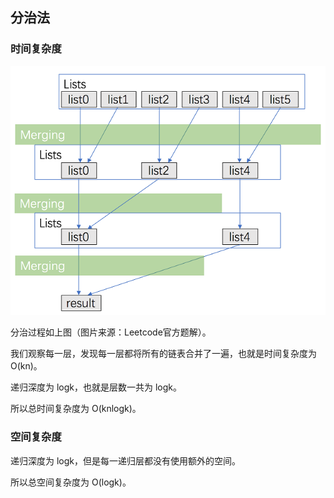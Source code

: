## 分治法

### 时间复杂度

![img](23.合并K个排序链表.assets/6f70a6649d2192cf32af68500915d84b476aa34ec899f98766c038fc9cc54662-image.png)



分治过程如上图（图片来源：Leetcode官方题解）。

我们观察每一层，发现每一层都将所有的链表合并了一遍，也就是时间复杂度为 O(kn)。

递归深度为 logk，也就是层数一共为 logk。

所以总时间复杂度为 O(knlogk)。



### 空间复杂度

递归深度为 logk，但是每一递归层都没有使用额外的空间。

所以总空间复杂度为 O(logk)。